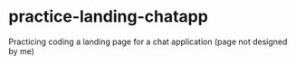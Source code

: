 # practice-landing-chatapp
Practicing coding a landing page for a chat application (page not designed by me)
